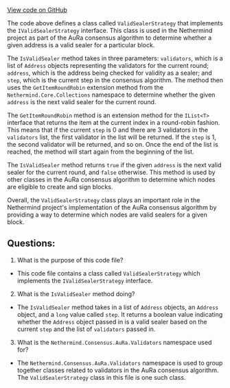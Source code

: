 [View code on GitHub](https://github.com/nethermindeth/nethermind/Nethermind.Consensus.AuRa/Validators/ValidSealerStrategy.cs)

The code above defines a class called `ValidSealerStrategy` that implements the `IValidSealerStrategy` interface. This class is used in the Nethermind project as part of the AuRa consensus algorithm to determine whether a given address is a valid sealer for a particular block. 

The `IsValidSealer` method takes in three parameters: `validators`, which is a list of `Address` objects representing the validators for the current round; `address`, which is the address being checked for validity as a sealer; and `step`, which is the current step in the consensus algorithm. The method then uses the `GetItemRoundRobin` extension method from the `Nethermind.Core.Collections` namespace to determine whether the given `address` is the next valid sealer for the current round. 

The `GetItemRoundRobin` method is an extension method for the `IList<T>` interface that returns the item at the current index in a round-robin fashion. This means that if the current `step` is 0 and there are 3 validators in the `validators` list, the first validator in the list will be returned. If the `step` is 1, the second validator will be returned, and so on. Once the end of the list is reached, the method will start again from the beginning of the list. 

The `IsValidSealer` method returns `true` if the given `address` is the next valid sealer for the current round, and `false` otherwise. This method is used by other classes in the AuRa consensus algorithm to determine which nodes are eligible to create and sign blocks. 

Overall, the `ValidSealerStrategy` class plays an important role in the Nethermind project's implementation of the AuRa consensus algorithm by providing a way to determine which nodes are valid sealers for a given block.
## Questions: 
 1. What is the purpose of this code file?
- This code file contains a class called `ValidSealerStrategy` which implements the `IValidSealerStrategy` interface.

2. What is the `IsValidSealer` method doing?
- The `IsValidSealer` method takes in a list of `Address` objects, an `Address` object, and a `long` value called `step`. It returns a boolean value indicating whether the `Address` object passed in is a valid sealer based on the current `step` and the list of `validators` passed in.

3. What is the `Nethermind.Consensus.AuRa.Validators` namespace used for?
- The `Nethermind.Consensus.AuRa.Validators` namespace is used to group together classes related to validators in the AuRa consensus algorithm. The `ValidSealerStrategy` class in this file is one such class.